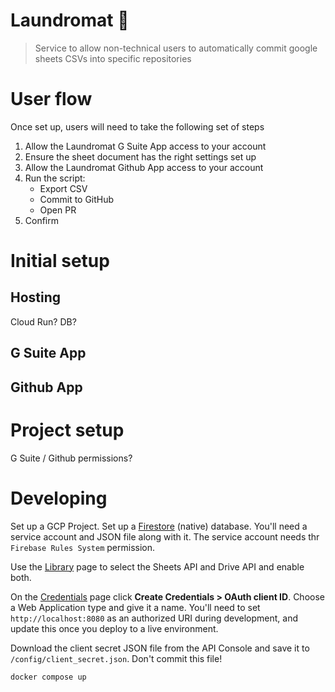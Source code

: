 # Laundromat 🧺
> Service to allow non-technical users to automatically commit google sheets CSVs into specific repositories

# User flow

Once set up, users will need to take the following set of steps

1. Allow the Laundromat G Suite App access to your account
2. Ensure the sheet document has the right settings set up
3. Allow the Laundromat Github App access to your account
4. Run the script:
    * Export CSV
    * Commit to GitHub
    * Open PR
5. Confirm

# Initial setup

## Hosting

Cloud Run? DB?

## G Suite App

## Github App

# Project setup

G Suite / Github permissions?

# Developing

Set up a GCP Project. Set up a [Firestore](https://console.cloud.google.com/firestore/data) (native) database. You'll need a service account and JSON file along with it. The service account needs thr `Firebase Rules System` permission.

Use the [Library](https://console.developers.google.com/apis/library) page to select the Sheets API and Drive API and enable both. 

On the [Credentials](https://console.developers.google.com/apis/credentials) page click **Create Credentials > OAuth client ID**. Choose a Web Application type and give it a name. You'll need to set `http://localhost:8080` as an authorized URI during development, and update this once you deploy to a live environment.

Download the client secret JSON file from the API Console and save it to `/config/client_secret.json`. Don't commit this file!

`docker compose up`

